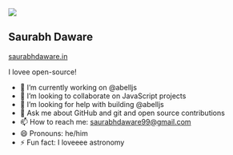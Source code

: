 <img src="https://res.cloudinary.com/saurabhdaware/image/upload/v1594270419/saurabh2019/projects/githubprofile.png"/>

## Saurabh Daware
[saurabhdaware.in](https://saurabhdaware.in)

I lovee open-source!  

- 🔭 I’m currently working on @abelljs
- 👯 I’m looking to collaborate on JavaScript projects
- 🤔 I’m looking for help with building @abelljs
- 💬 Ask me about GitHub and git and open source contributions
- 📫 How to reach me: saurabhdaware99@gmail.com
- 😄 Pronouns: he/him
- ⚡ Fun fact: I loveeee astronomy
